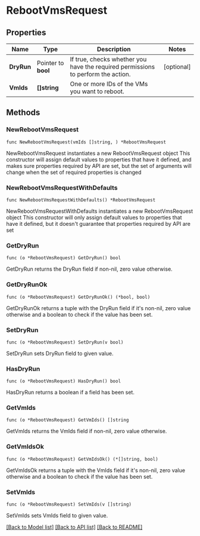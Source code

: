 # RebootVmsRequest

## Properties

Name | Type | Description | Notes
------------ | ------------- | ------------- | -------------
**DryRun** | Pointer to **bool** | If true, checks whether you have the required permissions to perform the action. | [optional] 
**VmIds** | **[]string** | One or more IDs of the VMs you want to reboot. | 

## Methods

### NewRebootVmsRequest

`func NewRebootVmsRequest(vmIds []string, ) *RebootVmsRequest`

NewRebootVmsRequest instantiates a new RebootVmsRequest object
This constructor will assign default values to properties that have it defined,
and makes sure properties required by API are set, but the set of arguments
will change when the set of required properties is changed

### NewRebootVmsRequestWithDefaults

`func NewRebootVmsRequestWithDefaults() *RebootVmsRequest`

NewRebootVmsRequestWithDefaults instantiates a new RebootVmsRequest object
This constructor will only assign default values to properties that have it defined,
but it doesn't guarantee that properties required by API are set

### GetDryRun

`func (o *RebootVmsRequest) GetDryRun() bool`

GetDryRun returns the DryRun field if non-nil, zero value otherwise.

### GetDryRunOk

`func (o *RebootVmsRequest) GetDryRunOk() (*bool, bool)`

GetDryRunOk returns a tuple with the DryRun field if it's non-nil, zero value otherwise
and a boolean to check if the value has been set.

### SetDryRun

`func (o *RebootVmsRequest) SetDryRun(v bool)`

SetDryRun sets DryRun field to given value.

### HasDryRun

`func (o *RebootVmsRequest) HasDryRun() bool`

HasDryRun returns a boolean if a field has been set.

### GetVmIds

`func (o *RebootVmsRequest) GetVmIds() []string`

GetVmIds returns the VmIds field if non-nil, zero value otherwise.

### GetVmIdsOk

`func (o *RebootVmsRequest) GetVmIdsOk() (*[]string, bool)`

GetVmIdsOk returns a tuple with the VmIds field if it's non-nil, zero value otherwise
and a boolean to check if the value has been set.

### SetVmIds

`func (o *RebootVmsRequest) SetVmIds(v []string)`

SetVmIds sets VmIds field to given value.



[[Back to Model list]](../README.md#documentation-for-models) [[Back to API list]](../README.md#documentation-for-api-endpoints) [[Back to README]](../README.md)


